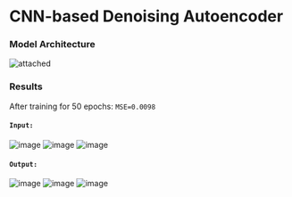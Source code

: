 # CNN-based Denoising Autoencoder
### Model Architecture

![attached](https://github.com/Harshalshirote2002/DenoisingAutoencoder/assets/75237728/d0002b67-a56b-4977-9813-5313770dcd40)

### Results
After training for 50 epochs: `MSE=0.0098`

#### `Input:`
![image](https://github.com/Harshalshirote2002/DenoisingAutoencoder/assets/75237728/d2aacdd4-6c57-42e7-aba3-742c5f6bbdb3) ![image](https://github.com/Harshalshirote2002/DenoisingAutoencoder/assets/75237728/e7670b2d-2ee1-4378-a5b9-d9acf290bfe4) ![image](https://github.com/Harshalshirote2002/DenoisingAutoencoder/assets/75237728/6987fb75-28ed-482e-b9b6-86281a68cf26)


#### `Output:`
![image](https://github.com/Harshalshirote2002/DenoisingAutoencoder/assets/75237728/8987bf57-09f6-427f-99b6-a2df4e05f863) ![image](https://github.com/Harshalshirote2002/DenoisingAutoencoder/assets/75237728/6a7e4588-15e0-4a5b-97b9-449b57a9822a) ![image](https://github.com/Harshalshirote2002/DenoisingAutoencoder/assets/75237728/7585a091-0ead-4bfa-a441-96e9c0624f9c)



